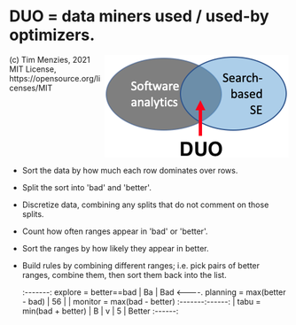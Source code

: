 
# DUO = data miners used / used-by optimizers.

<img align=right src="/etc/img/duo.png">
(c) Tim Menzies, 2021 MIT License, https://opensource.org/licenses/MIT
<br clear=all>


- Sort the data by how much each row dominates over rows.  
- Split the sort into 'bad' and 'better'. 
- Discretize data, combining any splits that do not 
  comment on those splits.  
- Count how often ranges appear in 'bad' or 'better'.  
- Sort the ranges by how likely they appear in better.  
- Build rules by combining different ranges; 
  i.e. pick pairs of better ranges, combine them, 
  then sort them back into the list.

     :-------:                 explore  = better==bad
     | Ba    | Bad <----.      planning = max(better - bad)
     |    56 |          |      monitor  = max(bad - better)
     :-------:------:   |      tabu     = min(bad + better)
             | B    |   v
             |    5 | Better
             :------:


